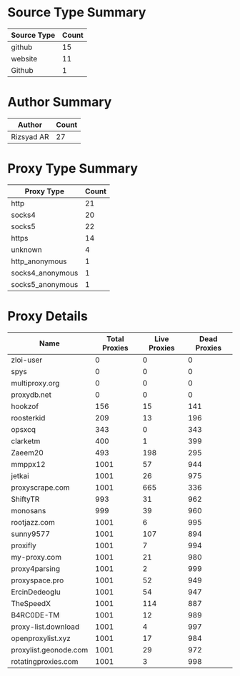 # Source Type Summary

| Source Type | Count |
|-------------|-------|
| github | 15 |
| website | 11 |
| Github | 1 |


# Author Summary

| Author | Count |
|--------|-------|
| Rizsyad AR | 27 |


# Proxy Type Summary

| Proxy Type | Count |
|------------|-------|
| http | 21 |
| socks4 | 20 |
| socks5 | 22 |
| https | 14 |
| unknown | 4 |
| http_anonymous | 1 |
| socks4_anonymous | 1 |
| socks5_anonymous | 1 |


# Proxy Details

| Name | Total Proxies | Live Proxies | Dead Proxies |
|------|---------------|--------------|---------------|
| zloi-user | 0 | 0 | 0 |
| spys | 0 | 0 | 0 |
| multiproxy.org | 0 | 0 | 0 |
| proxydb.net | 0 | 0 | 0 |
| hookzof | 156 | 15 | 141 |
| roosterkid | 209 | 13 | 196 |
| opsxcq | 343 | 0 | 343 |
| clarketm | 400 | 1 | 399 |
| Zaeem20 | 493 | 198 | 295 |
| mmppx12 | 1001 | 57 | 944 |
| jetkai | 1001 | 26 | 975 |
| proxyscrape.com | 1001 | 665 | 336 |
| ShiftyTR | 993 | 31 | 962 |
| monosans | 999 | 39 | 960 |
| rootjazz.com | 1001 | 6 | 995 |
| sunny9577 | 1001 | 107 | 894 |
| proxifly | 1001 | 7 | 994 |
| my-proxy.com | 1001 | 21 | 980 |
| proxy4parsing | 1001 | 2 | 999 |
| proxyspace.pro | 1001 | 52 | 949 |
| ErcinDedeoglu | 1001 | 54 | 947 |
| TheSpeedX | 1001 | 114 | 887 |
| B4RC0DE-TM | 1001 | 12 | 989 |
| proxy-list.download | 1001 | 4 | 997 |
| openproxylist.xyz | 1001 | 17 | 984 |
| proxylist.geonode.com | 1001 | 29 | 972 |
| rotatingproxies.com | 1001 | 3 | 998 |
